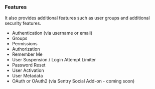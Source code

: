 ### Features

It also provides additional features such as user groups and additional security
features.

* Authentication (via username or email)
* Groups
* Permissions
* Authorization
* Remember Me
* User Suspension / Login Attempt Limiter
* Password Reset
* User Activation
* User Metadata
* OAuth or OAuth2 (via Sentry Social Add-on - coming soon)
